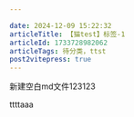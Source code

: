 ```yaml
---

date: 2024-12-09 15:22:32
articleTitle: 【猫test】标签-1
articleId: 1733728982062
articleTags: 待分类，ttst
post2vitepress: true
---
```

新建空白md文件123123

ttttaaa